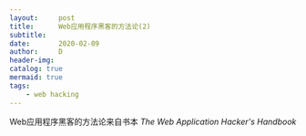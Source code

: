 ```yaml
---
layout:     post
title:      Web应用程序黑客的方法论(2)
subtitle:   
date:       2020-02-09
author:     D
header-img: 
catalog: true
mermaid: true
tags:
    - web hacking
---
```


Web应用程序黑客的方法论来自书本 *The Web Application Hacker's Handbook*



